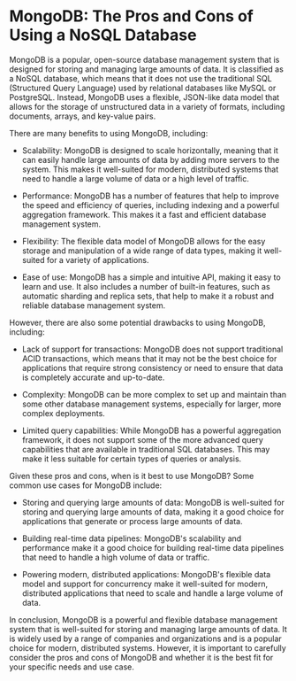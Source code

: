 # MongoDB: The Pros and Cons of Using a NoSQL Database

MongoDB is a popular, open-source database management system that is designed for storing and managing large amounts of data. It is classified as a NoSQL database, which means that it does not use the traditional SQL (Structured Query Language) used by relational databases like MySQL or PostgreSQL. Instead, MongoDB uses a flexible, JSON-like data model that allows for the storage of unstructured data in a variety of formats, including documents, arrays, and key-value pairs.

There are many benefits to using MongoDB, including:

*   Scalability: MongoDB is designed to scale horizontally, meaning that it can easily handle large amounts of data by adding more servers to the system. This makes it well-suited for modern, distributed systems that need to handle a large volume of data or a high level of traffic.
    
*   Performance: MongoDB has a number of features that help to improve the speed and efficiency of queries, including indexing and a powerful aggregation framework. This makes it a fast and efficient database management system.
    
*   Flexibility: The flexible data model of MongoDB allows for the easy storage and manipulation of a wide range of data types, making it well-suited for a variety of applications.
    
*   Ease of use: MongoDB has a simple and intuitive API, making it easy to learn and use. It also includes a number of built-in features, such as automatic sharding and replica sets, that help to make it a robust and reliable database management system.
    

However, there are also some potential drawbacks to using MongoDB, including:

*   Lack of support for transactions: MongoDB does not support traditional ACID transactions, which means that it may not be the best choice for applications that require strong consistency or need to ensure that data is completely accurate and up-to-date.
    
*   Complexity: MongoDB can be more complex to set up and maintain than some other database management systems, especially for larger, more complex deployments.
    
*   Limited query capabilities: While MongoDB has a powerful aggregation framework, it does not support some of the more advanced query capabilities that are available in traditional SQL databases. This may make it less suitable for certain types of queries or analysis.
    

Given these pros and cons, when is it best to use MongoDB? Some common use cases for MongoDB include:

*   Storing and querying large amounts of data: MongoDB is well-suited for storing and querying large amounts of data, making it a good choice for applications that generate or process large amounts of data.
    
*   Building real-time data pipelines: MongoDB's scalability and performance make it a good choice for building real-time data pipelines that need to handle a high volume of data or traffic.
    
*   Powering modern, distributed applications: MongoDB's flexible data model and support for concurrency make it well-suited for modern, distributed applications that need to scale and handle a large volume of data.
    

In conclusion, MongoDB is a powerful and flexible database management system that is well-suited for storing and managing large amounts of data. It is widely used by a range of companies and organizations and is a popular choice for modern, distributed systems. However, it is important to carefully consider the pros and cons of MongoDB and whether it is the best fit for your specific needs and use case.